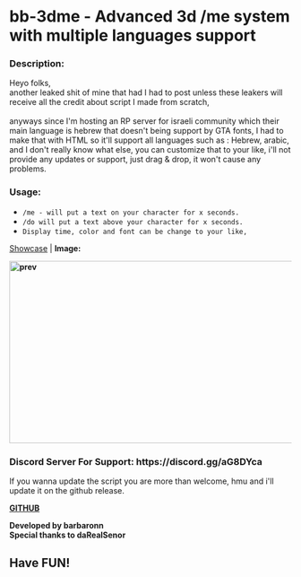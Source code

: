 <h1>bb-3dme - Advanced 3d /me system with multiple languages support</h1>

<h3>Description:</h3>
<p>Heyo folks,<br />
another leaked shit of mine that had I had to post unless these leakers will receive all the credit about script I made from scratch,<br />
<br />
anyways since I'm hosting an RP server for israeli community which their main language is hebrew that doesn't being support by GTA fonts, I had to make that with HTML so it'll support all languages such as : Hebrew, arabic, and I don't really know what else, you can customize that to your like, i'll not provide any updates or support, just drag & drop, it won't cause any problems.<br /></p>

<h3>Usage:</h4>
<ul>
<li><code class="inline">/me - will put a text on your character for x seconds.</code></li>
<li><code class="inline">/do will put a text above your character for x seconds.</code></li>
<li><code class="inline">Display time, color and font can be change to your like, </code></li>
</ul>

<p><a title="Youtube Showcase" href="https://streamable.com/1onui4" target="_blank" rel="noopener">Showcase</a> | <strong>Image:</strong></p>
<p><strong><img src="https://cdn.discordapp.com/attachments/644631964774694942/751891369278177406/bb3dmefivem.png?width=1216&amp;height=684" alt="prev" width="576" height="325" /></strong></p>

<h3>Discord Server For Support: https://discord.gg/aG8DYca</h3>

If you wanna update the script you are more than welcome, hmu and i'll update it on the github release.
<p><strong><a title="GITHUB" href="https://github.com/BarBaroNN/bb-3dme" target="_blank" rel="noopener">GITHUB</a></strong></p>
<p><strong>Developed by barbaronn<br />Special thanks to daRealSenor</strong></p>
<h2>Have FUN!</h2>

